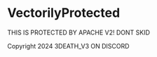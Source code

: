 # VectorilyProtected

THIS IS PROTECTED BY APACHE V2! 
DONT SKID

Copyright 2024 3DEATH_V3 ON DISCORD
